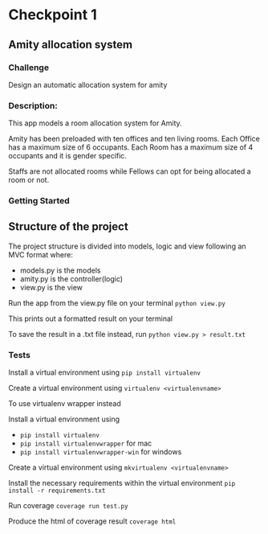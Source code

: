 # Checkpoint 1

## Amity allocation system

### Challenge
Design an automatic allocation system for amity 

### Description:
This app models a room allocation system for Amity.

Amity has been preloaded with ten offices and ten living rooms.
Each Office has a maximum size of 6 occupants.
Each Room has a maximum size of 4 occupants and it is gender specific.

Staffs are not allocated rooms while Fellows can opt for being allocated a room or not.

### Getting Started
## Structure of the project
The project structure is divided into models, logic and view following an MVC format where:
* models.py is the models
* amity.py is the controller(logic) 
* view.py is the view

Run the app from the view.py file on your terminal
`python view.py` 

This prints out a formatted result on your terminal

To save the result in a .txt file instead, run
`python view.py > result.txt`

### Tests
Install a virtual environment using
`pip install virtualenv`

Create a virtual environment using
`virtualenv <virtualenvname>`

To use virtualenv wrapper instead

Install a virtual environment using 
* `pip install virtualenv`
* `pip install virtualenvwrapper` for mac
* `pip install virtualenvwrapper-win` for windows

Create a virtual environment using
`mkvirtualenv <virtualenvname>`

Install the necessary requirements within the virtual environment
`pip install -r requirements.txt`

Run coverage
`coverage run test.py`

Produce the html of coverage result
`coverage html`
